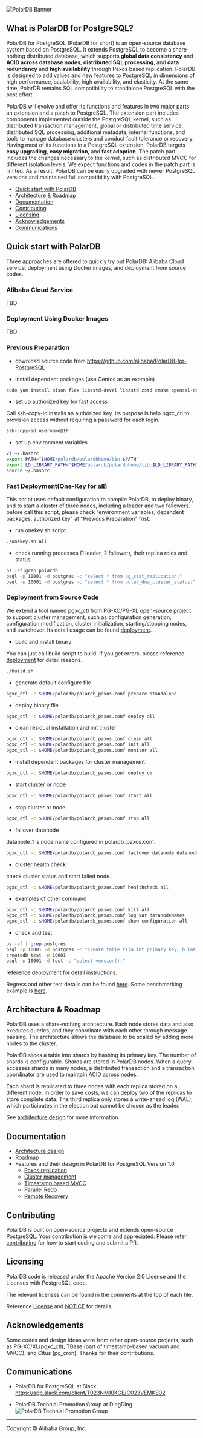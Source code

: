 ![PolarDB Banner](https://github.com/alibaba/PolarDB-for-PostgreSQL/blob/master/polardb.png)

## What is PolarDB for PostgreSQL?

PolarDB for PostgreSQL (PolarDB for short) is an open-source database system based on PostgreSQL. It extends PostgreSQL to become a share-nothing distributed database, which supports **global data consistency** and **ACID across database nodes**, **distributed SQL processing**, and **data redundancy** and **high availability** through Paxos based replication. PolarDB is designed to add values and new features to PostgreSQL in dimensions of high performance, scalability, high availability, and elasticity. At the same time, PolarDB remains SQL compatibility to standalone PostgreSQL with the best effort.

PolarDB will evolve and offer its functions and features in two major parts: an extension and a patch to PostgreSQL. The extension part includes components implemented outside the PostgreSQL kernel, such as distributed transaction management, global or distributed time service, distributed SQL processing, additional metadata, internal functions, and tools to manage database clusters and conduct fault tolerance or recovery. Having most of its functions in a PostgreSQL extension, PolarDB targets **easy upgrading**, **easy migration**, and **fast adoption**. The patch part includes the changes necessary to the kernel, such as distributed MVCC for different isolation levels. We expect functions and codes in the patch part is limited. As a result, PolarDB can be easily upgraded with newer PostgreSQL versions and maintained full compatibility with PostgreSQL.

- [Quick start with PolarDB](#quick-start-with-polardb)
- [Architecture & Roadmap](#architecture--roadmap)
- [Documentation](#documentation)
- [Contributing](#contributing)
- [Licensing](#licensing)
- [Acknowledgements](#acknowledgements)
- [Communications](#communications)

## Quick start with PolarDB

Three approaches are offered to quickly try out PolarDB: Alibaba Cloud service, deployment using Docker images, and deployment from source codes.

### Alibaba Cloud Service
TBD

### Deployment Using Docker Images
TBD

### Previous Preparation

* download source code from https://github.com/alibaba/PolarDB-for-PostgreSQL

* install dependent packages (use Centos as an example)

```bash
sudo yum install bison flex libzstd-devel libzstd zstd cmake openssl-devel protobuf-devel readline-devel libxml2-devel libxslt-devel zlib-devel bzip2-devel lz4-devel snappy-devel python-devel
```
* set up authorized key for fast access

Call ssh-copy-id installs an authorized key. Its purpose is help pgxc_ctl to provision access without requiring a password for each login.

```bash
ssh-copy-id username@IP
```

* set up environment variables

```bash
vi ~/.bashrc
export PATH="$HOME/polardb/polardbhome/bin:$PATH"
export LD_LIBRARY_PATH="$HOME/polardb/polardbhome/lib:$LD_LIBRARY_PATH"
source ~/.bashrc
```

### Fast Deployment(One-Key for all)
This script uses default configuration to compile PolarDB, to deploy binary, and to start a cluster of three nodes, including a leader and two followers.
before call this script, please check "environment variables, dependent packages, authorized key" at "Previous Preparation" frist.

* run onekey.sh script

```bash
./onekey.sh all
```

* check running processes (1 leader, 2 follower), their replica roles and status

```bash
ps -ef|grep polardb
psql -p 10001 -d postgres -c "select * from pg_stat_replication;"
psql -p 10001 -d postgres -c "select * from polar_dma_cluster_status;"
```


### Deployment from Source Code

We extend a tool named pgxc_ctl from PG-XC/PG-XL open-source project to support cluster management, such as configuration generation, configuration modification, cluster initialization, starting/stopping nodes, and switchover. Its detail usage can be found [deployment](/doc/polardb/deployment.md).

* build and install binary

You can just call build script to build. If you get errors, please reference [deployment](/doc/polardb/deployment.md) for detail reasons.

```bash
./build.sh
```

* generate default configure file

```bash
pgxc_ctl -c $HOME/polardb/polardb_paxos.conf prepare standalone
```

* deploy binary file

```bash
pgxc_ctl -c $HOME/polardb/polardb_paxos.conf deploy all
```

* clean residual installation and init cluster

```bash
pgxc_ctl -c $HOME/polardb/polardb_paxos.conf clean all
pgxc_ctl -c $HOME/polardb/polardb_paxos.conf init all
pgxc_ctl -c $HOME/polardb/polardb_paxos.conf monitor all
```

* install dependent packages for cluster management

```bash
pgxc_ctl -c $HOME/polardb/polardb_paxos.conf deploy cm
```

* start cluster or node

```bash
pgxc_ctl -c $HOME/polardb/polardb_paxos.conf start all
```

* stop cluster or node

```bash
pgxc_ctl -c $HOME/polardb/polardb_paxos.conf stop all
```

* failover datanode

datanode_1 is node name configured in polardb_paxos.conf.

```bash
pgxc_ctl -c $HOME/polardb/polardb_paxos.conf failover datanode datanode_1
```

* cluster health check

 check cluster status and start failed node.

```bash
pgxc_ctl -c $HOME/polardb/polardb_paxos.conf healthcheck all
```

* examples of other command

```bash
pgxc_ctl -c $HOME/polardb/polardb_paxos.conf kill all
pgxc_ctl -c $HOME/polardb/polardb_paxos.conf log var datanodeNames
pgxc_ctl -c $HOME/polardb/polardb_paxos.conf show configuration all
```

* check and test

```bash
ps -ef | grep postgres
psql -p 10001 -d postgres -c "create table t1(a int primary key, b int);"
createdb test -p 10001
psql -p 10001 -d test -c "select version();"
```

reference [deployment](/doc/polardb/deployment.md) for detail instructions.

Regress and other test details can be found [here](/doc/polardb/regress.md). Some benchmarking example is [here](/doc/polardb/benchmark.md).

## Architecture & Roadmap

PolarDB uses a share-nothing architecture. Each node stores data and also executes queries, and they coordinate with each other through message passing. The architecture allows the database to be scaled by adding more nodes to the cluster.

PolarDB slices a table into shards by hashing its primary key. The number of shards is configurable. Shards are stored in PolarDB nodes. When a query accesses shards in many nodes, a distributed transaction and a transaction coordinator are used to maintain ACID across nodes.

Each shard is replicated to three nodes with each replica stored on a different node. In order to save costs, we can deploy two of the replicas to store complete data. The third replica only stores a write-ahead log (WAL), which participates in the election but cannot be chosen as the leader.

See [architecture design](/doc/polardb/arch.md) for more information

## Documentation

* [Architecture design](/doc/polardb/arch.md)
* [Roadmap](/doc/polardb/roadmap.md)
* Features and their design in PolarDB for PostgreSQL Version 1.0
  * [Paxos replication](/doc/polardb/ha_paxos.md)
  * [Cluster management](/doc/polardb/deployment.md)
  * [Timestamp based MVCC](/doc/polardb/cts.md)
  * [Parallel Redo](/doc/polardb/parallel_redo.md)
  * [Remote Recovery](/doc/polardb/no_fpw.md)


## Contributing

PolarDB is built on open-source projects and extends open-source PostgreSQL. Your contribution is welcome and appreciated. Please refer [contributing](/doc/polardb/contributing) for how to start coding and submit a PR.

## Licensing

PolarDB code is released under the Apache Version 2.0 License and the Licenses with PostgreSQL code.

The relevant licenses can be found in the comments at the top of each file.

Reference [License](LICENSE) and [NOTICE](NOTICE) for details.

## Acknowledgements

Some codes and design ideas were from other open-source projects, such as PG-XC/XL(pgxc_ctl), TBase (part of timestamp-based vacuum and MVCC), and Citus (pg_cron). Thanks for their contributions.


## Communications

* PolarDB for PostgreSQL at Slack
https://app.slack.com/client/T023NM10KGE/C023VEMKS02

* PolarDB Technial Promotion Group at DingDing
![PolarDB Technial Promotion Group](https://github.com/alibaba/PolarDB-for-PostgreSQL/blob/master/polardb_group.png)

___

Copyright © Alibaba Group, Inc.

